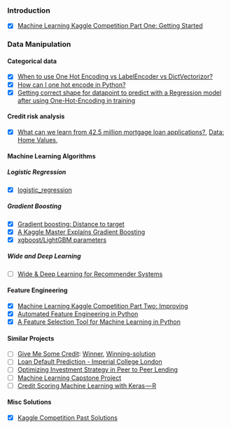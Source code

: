 ﻿### Introduction

- [X] [Machine Learning Kaggle Competition Part One: Getting Started](https://towardsdatascience.com/machine-learning-kaggle-competition-part-one-getting-staCleanrted-32fb9ff47426)

### Data Manipulation

#### Categorical data
 
- [X] [When to use One Hot Encoding vs LabelEncoder vs DictVectorizor?](https://datascience.stackexchange.com/questions/9443/when-to-use-one-hot-encoding-vs-labelencoder-vs-dictvectorizor)
- [X] [How can I one hot encode in Python?](https://stackoverflow.com/questions/37292872/how-can-i-one-hot-encode-in-python)
- [X] [Getting correct shape for datapoint to predict with a Regression model after using One-Hot-Encoding in training](https://stackoverflow.com/questions/45012271/getting-correct-shape-for-datapoint-to-predict-with-a-regression-model-after-usi)

#### Credit risk analysis

- [X] [What can we learn from 42.5 million mortgage loan applications?](https://towardsdatascience.com/what-can-we-learn-from-42-5-million-mortgage-loan-applications-990656750009), [Data: Home Values](https://www.zillow.com/research/data/), 

#### Machine Learning Algorithms

##### Logistic Regression
- [X] [logistic_regression](https://www.youtube.com/playlist?list=PLSwxFwZ8IxShqwXmyjCBjmw_jQWD3-hMY)

##### Gradient Boosting
- [X] [Gradient boosting: Distance to target](http://explained.ai/gradient-boosting/index.html)
- [X] [A Kaggle Master Explains Gradient Boosting](http://blog.kaggle.com/2017/01/23/a-kaggle-master-explains-gradient-boosting/)
- [X] [xgboost/LightGBM parameters](https://sites.google.com/view/lauraepp/parameters)

##### Wide and Deep Learning

- [ ] [Wide & Deep Learning for Recommender Systems](https://arxiv.org/pdf/1606.07792.pdf?)

#### Feature Engineering

- [X] [Machine Learning Kaggle Competition Part Two: Improving](https://towardsdatascience.com/machine-learning-kaggle-competition-part-two-improving-e5b4d61ab4b8)
- [X] [Automated Feature Engineering in Python](https://towardsdatascience.com/automated-feature-engineering-in-python-99baf11cc219)
- [X] [A Feature Selection Tool for Machine Learning in Python](https://towardsdatascience.com/a-feature-selection-tool-for-machine-learning-in-python-b64dd23710f0)

#### Similar Projects
 
- [ ] [Give Me Some Credit](https://www.kaggle.com/c/GiveMeSomeCredit/leaderboard): [Winner](https://nycdatascience.com/blog/student-works/kaggle-predict-consumer-credit-default/), [Winning-solution](https://github.com/IdoZehori/Credit_Score)
- [ ] [Loan Default Prediction - Imperial College London](https://www.kaggle.com/c/loan-default-prediction)
- [ ] [Optimizing Investment Strategy in Peer to Peer Lending](http://cs229.stanford.edu/proj2017/final-reports/5228410.pdf)
- [ ] [Machine Learning Capstone Project](https://github.com/nishant1005/Credit-Risk-Modeling-using-Machine-Learning)
- [ ] [Credit Scoring Machine Learning with Keras — R](https://medium.com/@heruwiryanto/credit-scoring-machine-learning-with-keras-r-502fc6eb451d)

#### Misc Solutions

- [X] [Kaggle Competition Past Solutions](https://gonewithsuperwind.wordpress.com/)

